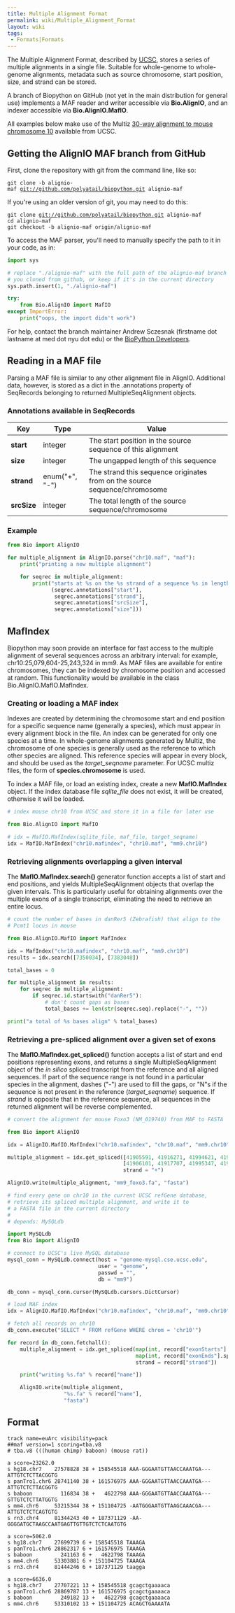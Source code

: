 ```yaml
---
title: Multiple Alignment Format
permalink: wiki/Multiple_Alignment_Format
layout: wiki
tags:
 - Formats|Formats
---
```


The Multiple Alignment Format, described by
[UCSC](http://genome.ucsc.edu/FAQ/FAQformat.html#format5), stores a
series of multiple alignments in a single file. Suitable for
whole-genome to whole-genome alignments, metadata such as source
chromosome, start position, size, and strand can be stored.

A branch of Biopython on GitHub (not yet in the main distribution for
general use) implements a MAF reader and writer accessible via
**Bio.AlignIO**, and an indexer accessible via **Bio.AlignIO.MafIO**.

All examples below make use of the Multiz [30-way alignment to mouse
chromosome
10](http://hgdownload.cse.ucsc.edu/goldenpath/hg19/multiz46way/maf/chr10.maf.gz)
available from UCSC.

Getting the AlignIO MAF branch from GitHub
------------------------------------------

First, clone the repository with git from the command line, like so:

`git clone -b alignio-maf `[`git://github.com/polyatail/biopython.git`](git://github.com/polyatail/biopython.git)` alignio-maf`

If you're using an older version of git, you may need to do this:

`git clone `[`git://github.com/polyatail/biopython.git`](git://github.com/polyatail/biopython.git)` alignio-maf`  
`cd alignio-maf`  
`git checkout -b alignio-maf origin/alignio-maf`

To access the MAF parser, you'll need to manually specify the path to it
in your code, as in:

``` python
import sys

# replace "./alignio-maf" with the full path of the alignio-maf branch
# you cloned from github, or keep if it's in the current directory
sys.path.insert(1, "./alignio-maf")

try:
    from Bio.AlignIO import MafIO
except ImportError:
    print("oops, the import didn't work")
```

For help, contact the branch maintainer Andrew Sczesnak (firstname dot
lastname at med dot nyu dot edu) or the [BioPython
Developers](mailto:biopython-dev@lists.open-bio.org).

Reading in a MAF file
---------------------

Parsing a MAF file is similar to any other alignment file in AlignIO.
Additional data, however, is stored as a dict in the .annotations
property of SeqRecords belonging to returned MultipleSeqAlignment
objects.

### Annotations available in SeqRecords

| Key         | Type           | Value                                                                      |
|-------------|----------------|----------------------------------------------------------------------------|
| **start**   | integer        | The start position in the source sequence of this alignment                |
| **size**    | integer        | The ungapped length of this sequence                                       |
| **strand**  | enum("+", "-") | The strand this sequence originates from on the source sequence/chromosome |
| **srcSize** | integer        | The total length of the source sequence/chromosome                         |

### Example

``` python
from Bio import AlignIO

for multiple_alignment in AlignIO.parse("chr10.maf", "maf"):
    print("printing a new multiple alignment")

    for seqrec in multiple_alignment:
        print("starts at %s on the %s strand of a sequence %s in length, and runs for %s bp" % \
              (seqrec.annotations["start"],
               seqrec.annotations["strand"],
               seqrec.annotations["srcSize"],
               seqrec.annotations["size"]))
```

MafIndex
--------

Biopython may soon provide an interface for fast access to the multiple
alignment of several sequences across an arbitrary interval: for
example, chr10:25,079,604-25,243,324 in mm9. As MAF files are available
for entire chromosomes, they can be indexed by chromosome position and
accessed at random. This functionality would be available in the class
Bio.AlignIO.MafIO.MafIndex.

### Creating or loading a MAF index

Indexes are created by determining the chromosome start and end position
for a specific sequence name (generally a species), which must appear in
every alignment block in the file. An index can be generated for only
one species at a time. In whole-genome alignments generated by Multiz,
the chromosome of one species is generally used as the reference to
which other species are aligned. This reference species will appear in
every block, and should be used as the *target\_seqname* parameter. For
UCSC multiz files, the form of **species.chromosome** is used.

To index a MAF file, or load an existing index, create a new
**MafIO.MafIndex** object. If the index database file *sqlite\_file*
does not exist, it will be created, otherwise it will be loaded.

``` python
# index mouse chr10 from UCSC and store it in a file for later use

from Bio.AlignIO import MafIO

# idx = MafIO.MafIndex(sqlite_file, maf_file, target_seqname)
idx = MafIO.MafIndex("chr10.mafindex", "chr10.maf", "mm9.chr10")
```

### Retrieving alignments overlapping a given interval

The **MafIO.MafIndex.search()** generator function accepts a list of
start and end positions, and yields MultipleSeqAlignment objects that
overlap the given intervals. This is particularly useful for obtaining
alignments over the multiple exons of a single transcript, eliminating
the need to retrieve an entire locus.

``` python
# count the number of bases in danRer5 (Zebrafish) that align to the
# Pcmt1 locus in mouse

from Bio.AlignIO.MafIO import MafIndex

idx = MafIndex("chr10.mafindex", "chr10.maf", "mm9.chr10")
results = idx.search([7350034], [7383048])

total_bases = 0

for multiple_alignment in results:
    for seqrec in multiple_alignment:
        if seqrec.id.startswith("danRer5"):
            # don't count gaps as bases
            total_bases += len(str(seqrec.seq).replace("-", ""))

print("a total of %s bases align" % total_bases)
```

### Retrieving a pre-spliced alignment over a given set of exons

The **MafIO.MafIndex.get\_spliced()** function accepts a list of start
and end positions representing exons, and returns a single
MultipleSeqAlignment object of the *in silico* spliced transcript from
the reference and all aligned sequences. If part of the sequence range
is not found in a particular species in the alignment, dashes ("-") are
used to fill the gaps, or "N"s if the sequence is not present in the
reference (*target\_seqname*) sequence. If *strand* is opposite that in
the reference sequence, all sequences in the returned alignment will be
reverse complemented.

``` python
# convert the alignment for mouse Foxo3 (NM_019740) from MAF to FASTA

from Bio import AlignIO

idx = AlignIO.MafIO.MafIndex("chr10.mafindex", "chr10.maf", "mm9.chr10")

multiple_alignment = idx.get_spliced([41905591, 41916271, 41994621, 41996331],
                                     [41906101, 41917707, 41995347, 41996548],
                                     strand = "+")

AlignIO.write(multiple_alignment, "mm9_foxo3.fa", "fasta")
```

``` python
# find every gene on chr10 in the current UCSC refGene database,
# retrieve its spliced multiple alignment, and write it to
# a FASTA file in the current directory
#
# depends: MySQLdb

import MySQLdb
from Bio import AlignIO

# connect to UCSC's live MySQL database
mysql_conn = MySQLdb.connect(host = "genome-mysql.cse.ucsc.edu",
                             user = "genome",
                             passwd = "", 
                             db = "mm9")

db_conn = mysql_conn.cursor(MySQLdb.cursors.DictCursor)

# load MAF index
idx = AlignIO.MafIO.MafIndex("chr10.mafindex", "chr10.maf", "mm9.chr10")

# fetch all records on chr10
db_conn.execute("SELECT * FROM refGene WHERE chrom = 'chr10'")

for record in db_conn.fetchall():
    multiple_alignment = idx.get_spliced(map(int, record["exonStarts"].split(",")[:-1]),
                                         map(int, record["exonEnds"].split(",")[:-1]),
                                         strand = record["strand"])

    print("writing %s.fa" % record["name"])

    AlignIO.write(multiple_alignment,
                  "%s.fa" % record["name"],
                  "fasta")
```

Format
------

    track name=euArc visibility=pack
    ##maf version=1 scoring=tba.v8 
    # tba.v8 (((human chimp) baboon) (mouse rat)) 
                       
    a score=23262.0     
    s hg18.chr7    27578828 38 + 158545518 AAA-GGGAATGTTAACCAAATGA---ATTGTCTCTTACGGTG
    s panTro1.chr6 28741140 38 + 161576975 AAA-GGGAATGTTAACCAAATGA---ATTGTCTCTTACGGTG
    s baboon         116834 38 +   4622798 AAA-GGGAATGTTAACCAAATGA---GTTGTCTCTTATGGTG
    s mm4.chr6     53215344 38 + 151104725 -AATGGGAATGTTAAGCAAACGA---ATTGTCTCTCAGTGTG
    s rn3.chr4     81344243 40 + 187371129 -AA-GGGGATGCTAAGCCAATGAGTTGTTGTCTCTCAATGTG
                       
    a score=5062.0                    
    s hg18.chr7    27699739 6 + 158545518 TAAAGA
    s panTro1.chr6 28862317 6 + 161576975 TAAAGA
    s baboon         241163 6 +   4622798 TAAAGA 
    s mm4.chr6     53303881 6 + 151104725 TAAAGA
    s rn3.chr4     81444246 6 + 187371129 taagga

    a score=6636.0
    s hg18.chr7    27707221 13 + 158545518 gcagctgaaaaca
    s panTro1.chr6 28869787 13 + 161576975 gcagctgaaaaca
    s baboon         249182 13 +   4622798 gcagctgaaaaca
    s mm4.chr6     53310102 13 + 151104725 ACAGCTGAAAATA
